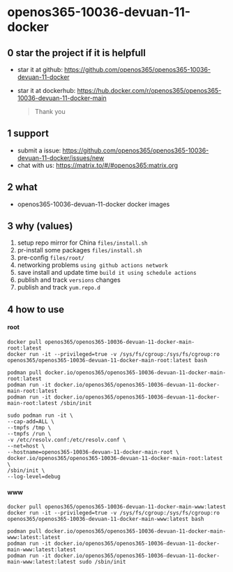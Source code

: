 # openos365-10036-devuan-11-docker

## 0 star the project if it is helpfull

* star it at github: https://github.com/openos365/openos365-10036-devuan-11-docker
* star it at dockerhub: https://hub.docker.com/r/openos365/openos365-10036-devuan-11-docker-main

  > Thank you

## 1 support

* submit a issue: https://github.com/openos365/openos365-10036-devuan-11-docker/issues/new
* chat with us: https://matrix.to/#/#openos365:matrix.org

## 2 what

* openos365-10036-devuan-11-docker docker images
  
## 3 why (values)

1. setup repo mirror for China `files/install.sh`
1. pr-install some packages `files/install.sh`
1. pre-config `files/root/`
1. networking problems `using github actions network`
1. save install and update time `build it using schedule actions`
1. publish and track `versions` changes
1. publish and track `yum.repo.d`

## 4 how to use

#### root
```
docker pull openos365/openos365-10036-devuan-11-docker-main-root:latest
docker run -it --privileged=true -v /sys/fs/cgroup:/sys/fs/cgroup:ro openos365/openos365-10036-devuan-11-docker-main-root:latest bash

podman pull docker.io/openos365/openos365-10036-devuan-11-docker-main-root:latest
podman run -it docker.io/openos365/openos365-10036-devuan-11-docker-main-root:latest
podman run -it docker.io/openos365/openos365-10036-devuan-11-docker-main-root:latest /sbin/init

sudo podman run -it \
--cap-add=ALL \
--tmpfs /tmp \
--tmpfs /run \
-v /etc/resolv.conf:/etc/resolv.conf \
--net=host \
--hostname=openos365-10036-devuan-11-docker-main-root \
docker.io/openos365/openos365-10036-devuan-11-docker-main-root:latest \
/sbin/init \
--log-level=debug

```
#### www

```
docker pull openos365/openos365-10036-devuan-11-docker-main-www:latest
docker run -it --privileged=true -v /sys/fs/cgroup:/sys/fs/cgroup:ro openos365/openos365-10036-devuan-11-docker-main-www:latest bash

podman pull docker.io/openos365/openos365-10036-devuan-11-docker-main-www:latest:latest
podman run -it docker.io/openos365/openos365-10036-devuan-11-docker-main-www:latest:latest
podman run -it docker.io/openos365/openos365-10036-devuan-11-docker-main-www:latest:latest sudo /sbin/init
```
